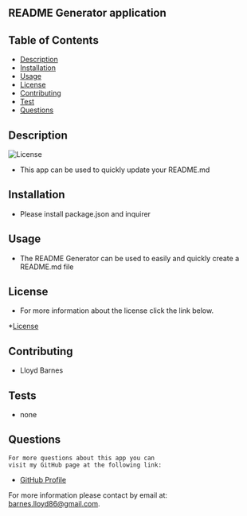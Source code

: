 ## README Generator application
    
## Table of Contents
  
 - [Description](#description)
 - [Installation](#installation)
 - [Usage](#usage)
 - [License](#license)
 - [Contributing](#contributing)
 - [Test](#test)
 - [Questions](#questions)

 ## Description
 ![License](https://img.shields.io/badge/license-MIT-blue.svg "License Badge")
  
   * This app can be used to quickly update your README.md
 ## Installation
   * Please install package.json and inquirer
## Usage
   * The README Generator can be used to easily and quickly create a README.md file
## License
   * For more information about the license click the link below.

 *[License](https://opensource.org/licenses/MIT)   

## Contributing
   * Lloyd Barnes
## Tests
   * none
## Questions
    For more questions about this app you can 
    visit my GitHub page at the following link:

- [GitHub Profile](https://github.com/lbarnes86)

For more information please contact by email at: barnes.lloyd86@gmail.com.

